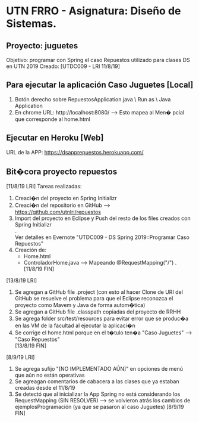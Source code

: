 # UTN FRRO - Asignatura: Diseño de Sistemas.
## Proyecto: juguetes  
Objetivo: programar con Spring el caso Repuestos utilizado para clases DS en UTN 2019
Creado: [UTDC009 - LRI 11/8/19]

## Para ejecutar la aplicación Caso Juguetes [Local]
1. Botón derecho sobre RepuestosApplication.java \ Run as \ Java Application   
2. En chrome URL: http://localhost:8080/ --> Esto mapea al Men� pcial que corresponde al home.html 

## Ejecutar en Heroku [Web] 
URL de la APP: https://dsapprepuestos.herokuapp.com/  

## Bit�cora proyecto repuestos
[11/8/19 LRI] Tareas realizadas:     
1. Creaci�n del proyecto en Spring Initializr  
2. Creaci�n del repositorio en GitHub --> https://github.com/utnlri/repuestos  
3. Import del proyecto en Eclipse y Push del resto de los files creados con Spring Initializr  
.   
Ver detalles en Evernote "UTDC009 - DS Spring 2019::Programar Caso Repuestos"  
4. Creación de:   
   + Home.html  
   + ControladorHome.java  --> Mapeando @RequestMapping("/")
   . 
[11/8/19 FIN]

[13/8/19 LRI]   
1. Se agregan a GitHub file .project (con esto al hacer Clone de URI del GitHub se resuelve el problema para que el Eclipse reconozca el proyecto como Mavem  y Java de forma autom�tica)    
2. Se agregan a GitHub file .classpath copiadas del proyecto de RRHH   
3. Se agrega folder src/test/resources para evitar error que se produc�a en las VM de la facultad al ejecutar la aplicaci�n   
4. Se corrige el home.html porque en el t�tulo ten�a "Caso Juguetes" --> "Caso Repuestos"  
[13/8/19 FIN]

[8/9/19 LRI]
1. Se agrega sufijo "[NO IMPLEMENTADO AÚN]" en opciones de menú que aún no están operativas
2. Se agreagan comentarios de cabacera a las clases que ya estaban creadas desde el 11/8/19
3. Se detectó que al inicializar la App Spring no está considerando los RequestMapping (SIN RESOLVER) --> se volvieron atrás los cambios de
ejemplosProgramación (ya que se pasaron al caso Juguetes)
[8/9/19 FIN]

